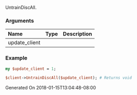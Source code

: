 UntrainDiscAll.
### Arguments
**Name**|**Type**|**Description**
:---|:---|:---
update_client||

### Example

```perl
my $update_client = 1;

$client->UntrainDiscAll($update_client); # Returns void
```


Generated On 2018-01-15T13:04:48-08:00